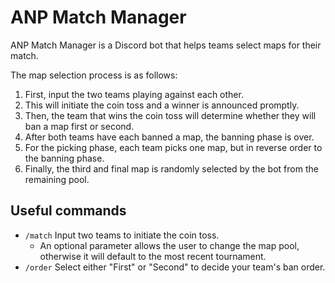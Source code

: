 # ANP Match Manager
ANP Match Manager is a Discord bot that helps teams select maps for their match.

The map selection process is as follows:
1. First, input the two teams playing against each other.
2. This will initiate the coin toss and a winner is announced promptly.
3. Then, the team that wins the coin toss will determine whether they will ban a map first or second.
4. After both teams have each banned a map, the banning phase is over.
5. For the picking phase, each team picks one map, but in reverse order to the banning phase.
6. Finally, the third and final map is randomly selected by the bot from the remaining pool. 

## Useful commands
- `/match` Input two teams to initiate the coin toss. 
    - An optional parameter allows the user to change the map pool, otherwise it will default to the most recent tournament.
- `/order` Select either "First" or "Second" to decide your team's ban order.